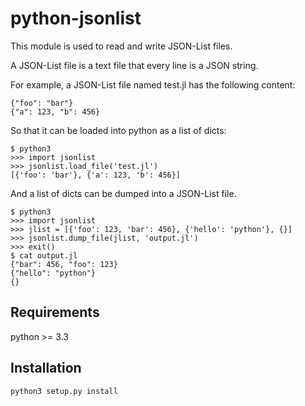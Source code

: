 # python-jsonlist

This module is used to read and write JSON-List files.

A JSON-List file is a text file that every line is a JSON string.

For example, a JSON-List file named test.jl has the following content:

    {"foo": "bar"}
    {"a": 123, "b": 456}

So that it can be loaded into python as a list of dicts:

    $ python3
    >>> import jsonlist
    >>> jsonlist.load_file('test.jl')
    [{'foo': 'bar'}, {'a': 123, 'b': 456}]

And a list of dicts can be dumped into a JSON-List file.

    $ python3
    >>> import jsonlist
    >>> jlist = [{'foo': 123, 'bar': 456}, {'hello': 'python'}, {}]
    >>> jsonlist.dump_file(jlist, 'output.jl')
    >>> exit()
    $ cat output.jl
    {"bar": 456, "foo": 123}
    {"hello": "python"}
    {}

## Requirements

python >= 3.3

## Installation

    python3 setup.py install

